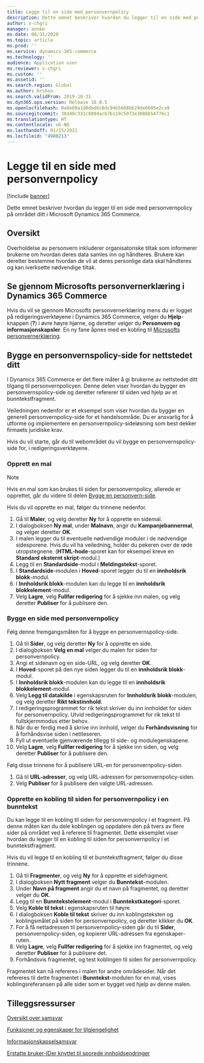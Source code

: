 ```yaml
---
title: Legge til en side med personvernpolicy
description: Dette emnet beskriver hvordan du legger til en side med personvernpolicy på området ditt i Microsoft Dynamics 365 Commerce.
author: v-chgri
manager: annbe
ms.date: 08/31/2020
ms.topic: article
ms.prod: ''
ms.service: dynamics-365-commerce
ms.technology: ''
audience: Application user
ms.reviewer: v-chgri
ms.custom: ''
ms.assetid: ''
ms.search.region: Global
ms.author: brshoo
ms.search.validFrom: 2019-10-31
ms.dyn365.ops.version: Release 10.0.5
ms.openlocfilehash: 0a9e09a1d0dbd6c0dc94b5668bb29de6605e2ca9
ms.sourcegitcommit: 38d40c331c8894acb7b119c5073e3088b54776c1
ms.translationtype: HT
ms.contentlocale: nb-NO
ms.lasthandoff: 01/15/2021
ms.locfileid: "4980213"
---
```

# <a name="add-a-privacy-policy-page"></a>Legge til en side med personvernpolicy


[!include [banner](includes/banner.md)]

Dette emnet beskriver hvordan du legger til en side med personvernpolicy på området ditt i Microsoft Dynamics 365 Commerce.

## <a name="overview"></a>Oversikt

Overholdelse av personvern inkluderer organisatoriske tiltak som informerer brukerne om hvordan deres data samles inn og håndteres. Brukere kan deretter bestemme hvordan de vil at deres personlige data skal håndteres og kan iverksette nødvendige tiltak.

## <a name="review-the-microsoft-privacy-statement-in-dynamics-365-commerce"></a>Se gjennom Microsofts personvernerklæring i Dynamics 365 Commerce

Hvis du vil se gjennom Microsofts personvernerklæring mens du er logget på redigeringsverktøyene i Dynamics 365 Commerce, velger du **Hjelp**-knappen (**?**) i øvre høyre hjørne, og deretter velger du **Personvern og informasjonskapsler**. En ny fane åpnes med en kobling til [Microsofts personvernerklæring](https://privacy.microsoft.com/privacystatement).

## <a name="build-a-privacy-policy-page-for-your-site"></a>Bygge en personvernspolicy-side for nettstedet ditt

I Dynamics 365 Commerce er det flere måter å gi brukerne av nettstedet ditt tilgang til personvernpolicyen. Denne delen viser hvordan du bygger en personvernspolicy-side og deretter refererer til siden ved hjelp av et bunntekstfragment.

Veiledningen nedenfor er et eksempel som viser hvordan du bygger en generell personvernpolicy-side for et handelsområde. Du er ansvarlig for å utforme og implementere en personvernpolicy-sideløsning som best dekker firmaets juridiske krav.

Hvis du vil starte, går du til webområdet du vil bygge en personvernspolicy-side for, i redigeringsverktøyene.

### <a name="create-a-template"></a>Opprett en mal

> [!NOTE]
> Hvis en mal som kan brukes til siden for personvernpolicy, allerede er opprettet, går du videre til delen [Bygge en personvern-side](#build-a-privacy-policy-page).

Hvis du vil opprette en mal, følger du trinnene nedenfor.

1. Gå til **Maler**, og velg deretter **Ny** for å opprette en sidemal.
1. I dialogboksen **Ny mal**, under **Malnavn**, angir du **Kampanjebannermal**, og velger deretter **OK**.
1. I malen legger du til eventuelle nødvendige moduler i de nødvendige sidesporene. Hvis du vil ha veiledning, holder du pekeren over de røde utropstegnene. (**HTML-hode**-sporet kan for eksempel kreve en **Standard eksternt skript**-modul.)
1. Legg til en **Standardside**-modul i **Meldingstekst**-sporet.
1. I **Standardside**-modulen i **Hoved**-sporet legger du til en **innholdsrik blokk**-modul.
1. I **Innholdsrik blokk**-modulen kan du legge til en **innholdsrik blokkelement**-modul.
1. Velg **Lagre**, velg **Fullfør redigering** for å sjekke inn malen, og velg deretter **Publiser** for å publisere den.

### <a name="build-a-privacy-policy-page"></a>Bygge en side med personvernpolicy

Følg denne fremgangsmåten for å bygge en personvernspolicy-side.

1. Gå til **Sider**, og velg deretter **Ny** for å opprette en side.
1. I dialogboksen **Velg en mal** velger du malen for siden for personvernpolicy.
1. Angi et sidenavn og en side-URL, og velg deretter **OK**. 
1. I **Hoved**-sporet på den nye siden legger du til en **innholdsrik blokk**-modul.
1. I **Innholdsrik blokk**-modulen kan du legge til en **innholdsrik blokkelement**-modul.
1. Velg **Legg til datakilde** i egenskapsruten for **Innholdsrik blokk**-modulen, og velg deretter **Rikt tekstinnhold**.
1. I redigeringsprogrammet for rik tekst skriver du inn innholdet for siden for personvernpolicy. Utvid redigeringsprogrammet for rik tekst til fullskjermmodus etter behov.
1. Når du er ferdig med å skrive inn innhold, velger du **Forhåndsvisning** for å forhåndsvise siden i nettleseren.
1. Fyll ut eventuelle gjenværende tillegg til side- og modulegenskapene.
1. Velg **Lagre**, velg **Fullfør redigering** for å sjekke inn siden, og velg deretter **Publiser** for å publisere den.

Følg disse trinnene for å publisere URL-en for personvernpolicy-siden.

1. Gå til **URL-adresser**, og velg URL-adressen for personvernpolicy-siden.
1. Velg **Publiser** for å publisere den valgte URL-adressen.

### <a name="create-a-link-to-the-privacy-policy-page-in-a-footer"></a>Opprette en kobling til siden for personvernpolicy i en bunntekst

Du kan legge til en kobling til siden for personvernpolicy i et fragment. På denne måten kan du dele koblingen og oppdatere den på tvers av flere sider på området ved å referere til fragmentet. Dette eksemplet viser hvordan du legger til en kobling til siden for personvernpolicy i et bunntekstfragment.

Hvis du vil legge til en kobling til et bunntekstfragment, følger du disse trinnene.

1. Gå til **Fragmenter**, og velg **Ny** for å opprette et sidefragment.
1. I dialogboksen **Nytt fragment** velger du **Bunntekst**-modulen.
1. Under **Navn på fragment** angir du et navn på fragmentet, og deretter velger du **OK**.
1. Legg til en **Bunntekstelement**-modul i **Bunntekstkategori**-sporet.
1. Velg **Koble til tekst** i egenskapsruten til høyre.
1. I dialogboksen **Koble til tekst** skriver du inn koblingsteksten og koblingsmålet på siden for personvernpolicy, og deretter klikker du **OK**.
1. For å få nettadressen til personvernpolicy-siden går du til **Sider**, personvernpolicy-siden, og kopierer URL-adressen fra egenskaper-ruten.
1. Velg **Lagre**, velg **Fullfør redigering** for å sjekke inn fragmentet, og velg deretter **Publiser** for å publisere det.
1. Forhåndsvis fragmentet, og test koblingen til siden for personvernpolicy.

Fragmentet kan nå refereres i malen for andre områdesider. Når det refereres til dette fragmentet i **Bunntekst**-modulen for en mal, vises koblingsreferansen på alle sider som er bygget ved hjelp av denne malen.

## <a name="additional-resources"></a>Tilleggsressurser

[Oversikt over samsvar](compliance-overview.md)

[Funksjoner og egenskaper for tilgjengelighet](accessibility.md)

[Informasjonskapselsamsvar](cookie-compliance.md)

[Erstatte bruker-IDer knyttet til sporede innholdsendringer](replace-IDs-tracked-changes.md)
